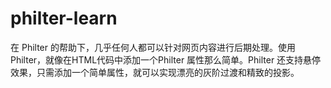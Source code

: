 # philter-learn
在 Philter 的帮助下，几乎任何人都可以针对网页内容进行后期处理。使用Philter，就像在HTML代码中添加一个Philter 属性那么简单。Philter 还支持悬停效果，只需添加一个简单属性，就可以实现漂亮的灰阶过渡和精致的投影。
